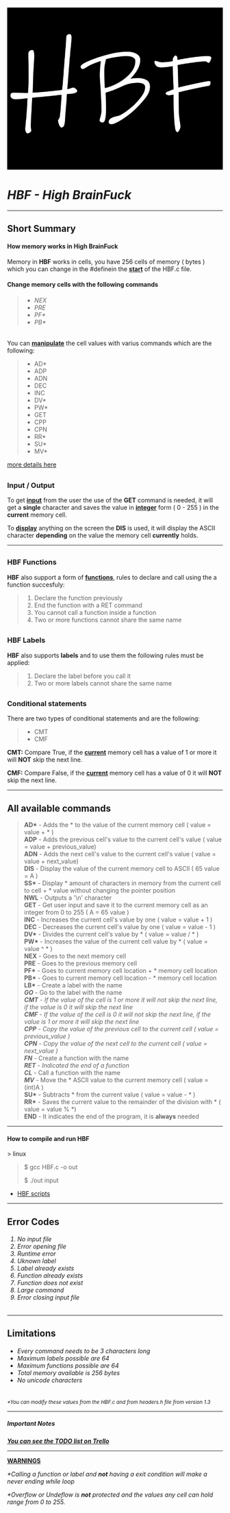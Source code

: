 ![HBF](/misc/Icon.png)
<h1><i>HBF - High BrainFuck</i></h1>
<hr>

## Short Summary

<h4> How memory works in High BrainFuck </h4>

Memory in <b>HBF</b> works in cells, you have 256 cells of memory ( bytes ) which you can change in the #definein the <b><u>start</u></b> of the HBF.c file.

<h4>Change memory cells with the following commands</h4>

><h6>
><ul>
><li>NEX</li>
><li>PRE</li>
><li>PF*</li>
><li>PB*</li>
></ul>
></h6>

You can <b><u>manipulate</u></b> the cell values with varius commands which are the following:

><ul>
><li>AD*</li>
><li>ADP</li>
><li>ADN</li>
><li>DEC</li>
><li>INC</li>
><li>DV*</li>
><li>PW*</li>
><li>GET</li>
><li>CPP</li>
><li>CPN</li>
><li>RR*</li>
><li>SU*</li>
><li>MV*</li>
></ul>
[more details here](#all-available-commands)

## <h3>Input / Output</h3>

To get <b><u>input</u></b> from the user the use of the <b>GET</b> command is needed, it will get a <b>single</b> character and saves the value in <b><u>integer</u></b> form ( 0 - 255 ) in the <b>current</b> memory cell.

To <b><u>display</u></b> anything on the screen the <b>DIS</b> is used, it will display the ASCII character <b>depending</b> on the value the memory cell <b>currently</b> holds.
<hr>

## <h3>HBF Functions</h3>
<b>HBF</b> also support a form of <b><u>functions</u></b>, rules to declare and call using the a function succesfuly:

><ol>
><li>Declare the function previously</li>
><li>End the function with a RET command</li>
><li>You cannot call a function inside a function</li>
><li>Two or more functions cannot share the same name</li>
</ol>

## <h3>HBF Labels</h3>
<b>HBF</b> also supports <b>labels</b> and to use them the following rules must be applied:

><ol>
><li>Declare the label before you call it</li>
><li>Two or more labels cannot share the same name</li>
</ol>

## <h3>Conditional statements</h3>
There are two types of conditional statements and are the following:

><ul>
><li>CMT</li>
><li>CMF</li>
</ul>

<b>CMT:</b> Compare True, if the <b><u>current</u></b> memory cell has a value of 1 or more it will <b>NOT</b> skip the next line.

<b>CMF:</b> Compare False, if the <b><u>current</u></b> memory cell has a value of 0 it will <b>NOT</b> skip the next line.

<hr>

## All available commands

><b>AD*</b> - Adds the * to the value of the current memory cell ( value = value + * )<br>
<b>ADP</b> - Adds the previous cell's value to the current cell's value ( value = value + previous_value)<br>
<b>ADN</b> - Adds the next cell's value to the current cell's value ( value = value + next_value)<br>
<b>DIS</b> - Display the value of the current memory cell to ASCII ( 65 value = A )<br>
<b>SS*</b> - Display * amount of characters in memory from the current cell to cell + * value without changing the pointer position<br>
<b>NWL</b> - Outputs a '\n' character<br>
<b>GET</b> - Get user input and save it to the current memory cell as an integer from 0 to 255 ( A = 65 value )<br>
<b>INC</b> - Increases the current cell's value by one ( value = value + 1 )<br>
<b>DEC</b> - Decreases the current cell's value by one ( value = value - 1 )<br>
<b>DV*</b> - Divides the current cell's value by * ( value = value / * )<br>
<b>PW*</b> - Increases the value of the current cell value by * ( value = value ^ * )<br>
<b>NEX</b> - Goes to the next memory cell<br>
<b>PRE</b> - Goes to the previous memory cell<br>
<b>PF*</b> - Goes to current memory cell location + * memory cell location<br>
<b>PB*</b> - Goes to current memory cell location - * memory cell location<br>
<b>LB*</b> - Create a label with the name *<br>
<b>GO*</b> - Go to the label with the name *<br>
<b>CMT</b> - If the value of the cell is 1 or more it will not skip the next line, if the value is 0 it will skip the next line<br>
<b>CMF</b> - If the value of the cell is 0 it will not skip the next line, if the value is 1 or more it will skip the next line<br>
<b>CPP</b> - Copy the value of the previous cell to the current cell ( value = previous_value )<br>
<b>CPN</b> - Copy the value of the next cell to the current cell ( value = next_value )<br>
<b>FN*</b> - Create a function with the name *<br>
<b>RET</b> - Indicated the end of a function<br>
<b>CL*</b> - Call a function with the name *<br>
<b>MV*</b> - Move the * ASCII value to the current memory cell ( value = (int)A ) <br>
<b>SU*</b> - Subtracts * from the current value ( value = value - * )<br>
<b>RR*</b> - Saves the current value to the remainder of the division with * ( value = value % *)<br>
<b>END</b> - It indicates the end of the program, it is <b>always</b> needed<br>

<hr>

<h4>How to compile and run HBF</h4>
<smaller>> linux</smaller>

><p>$ gcc HBF.c -o out</p>
><p>$ ./out input</p>

- [HBF scripts](https://github.com/640-XIII/HBF/tree/main/scripts)

<hr>
<h2>Error Codes</h2>
<h6>
<ol>
<li>No input file</li>
<li>Error opening file</li>
<li>Runtime error</li>
<li>Uknown label</li>
<li>Label already exists</li>
<li>Function already exists</li>
<li>Function does not exist</li>
<li>Large command</li>
<li>Error closing input file</li>
</ol>
</h6>
<hr>

## Limitations

<h6>
<ul>
<li>Every command needs to be 3 characters long</li>
<li>Maximum labels possible are 64</li>
<li>Maximum functions possible are 64</li>
<li>Total memory available is 256 bytes</li>
<li>No unicode characters</li>
</ul>
</h6>
<small><i>*You can modify these values from the HBF.c and from headers.h file from version 1.3</i></small>
<br>

<hr>

<h5>Important Notes</h5>

<b><u><i>You can see the TODO list on <a href = "https://trello.com/b/85og5tLC/hbf-programming-language" target = "_blank">Trello</a></i></u></b>

<hr>


**<u>WARNINGS</u>**
<br>

<i>*Calling a function or label and **not** having a exit condition will make a never ending while loop</i>

<i>*Overflow or Undeflow is **not** protected and the values any cell can hold range from 0 to 255.</i>